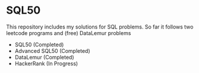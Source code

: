 # SQL50
This repository includes my solutions for SQL problems. 
So far it follows two leetcode programs and (free) DataLemur problems
- SQL50 (Completed)
- Advanced SQL50 (Completed)
- DataLemur (Completed)
- HackerRank (In Progress)
